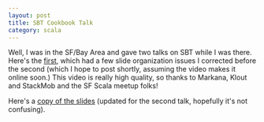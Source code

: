 ```yaml
---
layout: post
title: SBT Cookbook Talk
category: scala
---
```


Well, I was in the SF/Bay Area and gave two talks on SBT while I was there.   Here's the [first](http://www.youtube.com/watch?v=vED2LMbdFDc), which had a few slide organization issues I corrected before the second (which I hope to post shortly, assuming the video makes it online soon.)  This video is really high quality, so thanks to Markana, Klout and StackMob and the SF Scala meetup folks!

Here's a [copy of the slides](https://docs.google.com/present/view?id=dfqn4jb_115x89dq2dg) (updated for the second talk, hopefully it's not confusing).

